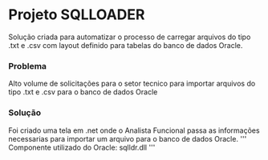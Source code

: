 # Projeto SQLLOADER

Solução criada para automatizar o processo de carregar arquivos do tipo .txt e .csv com layout definido para tabelas do banco de dados Oracle. 

### Problema
Alto volume de solicitações para o setor tecnico para importar arquivos do tipo .txt e .csv para o banco de dados Oracle

### Solução 
Foi criado uma tela em .net onde o Analista Funcional passa as informações necessarias para importar um arquivo para o banco 
de dados Oracle.
'''
Componente utilizado do Oracle: sqlldr.dll 
'''
